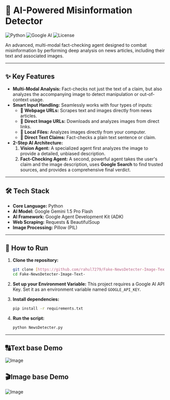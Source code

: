 # 🤖 AI-Powered Misinformation Detector

![Python](https://img.shields.io/badge/Python-3.11+-blue.svg)
![Google AI](https://img.shields.io/badge/Google_AI-Gemini_1.5-blueviolet)
![License](https://img.shields.io/badge/License-MIT-green.svg)

An advanced, multi-modal fact-checking agent designed to combat misinformation by performing deep analysis on news articles, including their text and associated images.

---

## ✨ Key Features

* **Multi-Modal Analysis:** Fact-checks not just the text of a claim, but also analyzes the accompanying image to detect manipulation or out-of-context usage.
* **Smart Input Handling:** Seamlessly works with four types of inputs:
    * 📰 **Webpage URLs:** Scrapes text and images directly from news articles.
    * 🔗 **Direct Image URLs:** Downloads and analyzes images from direct links.
    * 📄 **Local Files:** Analyzes images directly from your computer.
    * 💬 **Direct Text Claims:** Fact-checks a plain text sentence or claim.
* **2-Step AI Architecture:**
    1.  **Vision Agent:** A specialized agent first analyzes the image to provide a detailed, unbiased description.
    2.  **Fact-Checking Agent:** A second, powerful agent takes the user's claim and the image description, uses **Google Search** to find trusted sources, and provides a comprehensive final verdict.

---

## 🛠️ Tech Stack

* **Core Language:** Python
* **AI Model:** Google Gemini 1.5 Pro Flash
* **AI Framework:** Google Agent Development Kit (ADK)
* **Web Scraping:** Requests & BeautifulSoup
* **Image Processing:** Pillow (PIL)

---

## 🚀 How to Run

1.  **Clone the repository:**
    ```bash
    git clone [https://github.com/rahul7279/Fake-NewsDetecter-Image-Text-.git](https://github.com/rahul7279/Fake-NewsDetecter-Image-Text-.git)
    cd Fake-NewsDetecter-Image-Text-
    ```
2.  **Set up your Environment Variable:**
    This project requires a Google AI API Key. Set it as an environment variable named `GOOGLE_API_KEY`.

3.  **Install dependencies:**
    ```bash
    pip install -r requirements.txt
    ```
4.  **Run the script:**
    ```bash
    python NewsDetecter.py
    ```
---

## 🔠Text base Demo

![Image](https://github.com/user-attachments/assets/89974ecb-be0f-4cab-9dbd-e28b76dd95da)

## 🎬Image base Demo

![Image](https://github.com/user-attachments/assets/9488b4fe-8c61-4181-a1b6-3409b17a5683)
